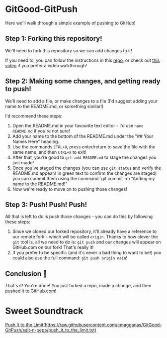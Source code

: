 # GitGood-GitPush
Here we'll walk through a simple example of pushing to GitHub!

## Step 1: Forking this repository!

We'll need to fork this repository so we can add changes to it!

If you need to, you can follow the instructions in this [repo](https://github.com/chris-alexiuk/GitGood-Forking), or check out [this video](https://youtu.be/aV7Y6cLD9wQ) if you prefer a video walkthrough!

## Step 2: Making some changes, and getting ready to push!

We'll need to add a file, or make changes to a file (I'd suggest adding your name to the README.md, or something similar!)

I'd recommend these steps: 

  1. Open the README.md in your favourite text editor - I'd use `nano README.md` if you're not sure!
  2. Add your name to the bottom of the README.md under the "## Your Names Here" heading.
  3. Use the commands `CTRL+O`, press enter/return to save the file with the same name, and then `CTRL+X` to exit!
  4. After that, you're good to `git add README.md` to stage the changes you just made!
  5. Once you've staged the changes (you can use `git status` and verify the README.md appears in green text to confirm the changes are staged) you can commit them using the command `git commit -m "Adding my name to the README.md!"
  6. Now we're ready to move on to pushing those changes!
  
## Step 3: Push! Push! Push!

All that is left to do is push those changes - you can do this by following these steps:

  1. Since we cloned our forked repository, it'll already have a reference to our remote fork - which will be called `origin`. Thanks to how clever the `git` tool is, all we need to do is: `git push` and our changes will appear on GitHub.com on our fork! That's really it!
  2. If you prefer to be specific (and it's never a bad thing to want to be!) you could also use the full command: `git push origin main`!
  
  
## Conclusion :tada:

That's it! You're done! You just forked a repo, made a change, and then pushed it to GitHub.com!

# Sweet Soundtrack

[Push It to the Limit(https://raw.githubusercontent.com/cmagganas/GitGood-GitPush/salt-n-pepa/push_it_to_the_limit.txt)](https://www.youtube.com/watch?v=Olgn9sXNdl0&ab_channel=UniversalPictures)
